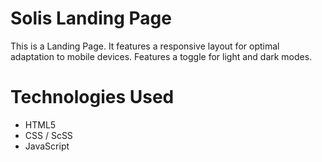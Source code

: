 # Solis Landing Page
This is a Landing Page. 
It features a responsive layout for optimal adaptation to mobile devices.
Features a toggle for light and dark modes.

# Technologies Used
- HTML5  
- CSS / ScSS 
- JavaScript  
